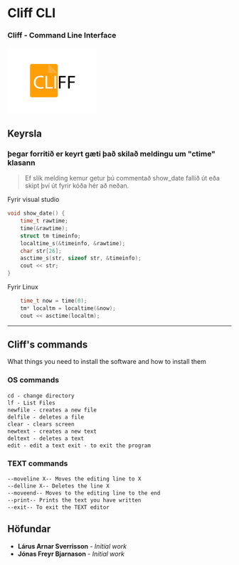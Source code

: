 # Cliff CLI
### Cliff - Command Line Interface
<img src="cliff_clear.png" width="200">


## Keyrsla
### þegar forritið er keyrt gæti það skilað meldingu um "ctime" klasann

> Ef slík melding kemur getur þú commentað show_date fallið út eða skipt því út fyrir kóða hér að neðan.

Fyrir visual studio
```cpp
void show_date() {
	time_t rawtime;
	time(&rawtime);
	struct tm timeinfo;
	localtime_s(&timeinfo, &rawtime);
	char str[26];
	asctime_s(str, sizeof str, &timeinfo);
	cout << str;
}
```
Fyrir Linux
```cpp
	time_t now = time(0);
	tm* localtm = localtime(&now);
	cout << asctime(localtm);
```
___

## Cliff's commands

What things you need to install the software and how to install them

### OS commands
```
cd - change directory 
lf - List Files 
newfile - creates a new file 
delfile - deletes a file 
clear - clears screen
newtext - creates a new text
deltext - deletes a text
edit - edit a text exit - to exit the program
```
### TEXT commands
```
--moveline X-- Moves the editing line to X
--delline X-- Deletes the line X
--moveend-- Moves to the editing line to the end
--print-- Prints the text you have written
--exit-- To exit the TEXT editor
```
## Höfundar

* **Lárus Arnar Sverrisson** - *Initial work*
* **Jónas Freyr Bjarnason** - *Initial work*

